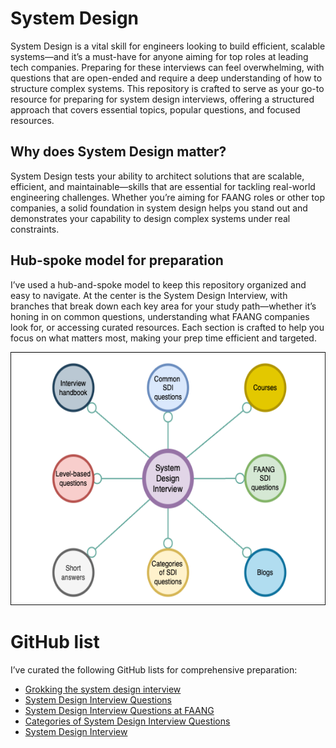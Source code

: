 # System Design
System Design is a vital skill for engineers looking to build efficient, scalable systems—and it’s a must-have for anyone aiming
for top roles at leading tech companies. Preparing for these interviews can feel overwhelming, with questions that are open-ended
and require a deep understanding of how to structure complex systems. This repository is crafted to serve as your go-to resource
for preparing for system design interviews, offering a structured approach that covers essential topics, popular questions, and
focused resources.
## Why does System Design matter?
System Design tests your ability to architect solutions that are scalable, efficient, and maintainable—skills that are essential
for tackling real-world engineering challenges. Whether you’re aiming for FAANG roles or other top companies, a solid foundation
in system design helps you stand out and demonstrates your capability to design complex systems under real constraints.
<br>
## Hub-spoke model for preparation
I’ve used a hub-and-spoke model to keep this repository organized and easy to navigate. At the center is the System Design Interview, with branches that break down each key area for your study path—whether it’s honing in on common questions, understanding what FAANG companies look for, or accessing curated resources. Each section is crafted to help you focus on what matters most, making your prep time efficient and targeted.
<p align="center">
  <img src="Hub-spoke SD.png" alt="system design of video streaming service" width="570" height="405">
</p>

# GitHub list
I’ve curated the following GitHub lists for comprehensive preparation:
<br>
 * [Grokking the system design interview](https://github.com/EasyDevLearning/System-design/blob/main/grokking-system-design-interview.md)
 * [System Design Interview Questions](https://github.com/EasyDevLearning/System-design/blob/main/system-design-interview-questions.md.md)
 * [System Design Interview Questions at FAANG](https://github.com/EasyDevLearning/System-design/blob/main/SDI%20questions%20at%20FAANG.md)
 * [Categories of System Design Interview Questions](https://github.com/EasyDevLearning/System-design/blob/main/Categories-of-system-design-problems.md)
 * [System Design Interview](https://github.com/EasyDevLearning/System-design/blob/main/guide.md)
